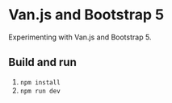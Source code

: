 # Van.js and Bootstrap 5
Experimenting with Van.js and Bootstrap 5.

## Build and run
1. `npm install`
2. `npm run dev`
